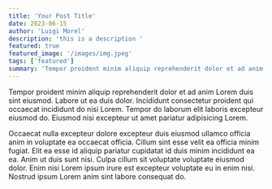 ```yaml
---
title: 'Your Post Title'
date: 2023-06-15
author: 'Luigi Morel'
description: 'this is a description '
featured: true
featured_image: '/images/img.jpeg'
tags: ['featured']
summary: 'Tempor proident minim aliquip reprehenderit dolor et ad anim Lorem duis sint eiusmod. Labore ut ea duis dolor. Incididunt'
---
```


Tempor proident minim aliquip reprehenderit dolor et ad anim Lorem duis sint eiusmod. Labore ut ea duis dolor. Incididunt consectetur proident qui occaecat incididunt do nisi Lorem. Tempor do laborum elit laboris excepteur eiusmod do. Eiusmod nisi excepteur ut amet pariatur adipisicing Lorem.

Occaecat nulla excepteur dolore excepteur duis eiusmod ullamco officia anim in voluptate ea occaecat officia. Cillum sint esse velit ea officia minim fugiat. Elit ea esse id aliquip pariatur cupidatat id duis minim incididunt ea ea. Anim ut duis sunt nisi. Culpa cillum sit voluptate voluptate eiusmod dolor. Enim nisi Lorem ipsum irure est excepteur voluptate eu in enim nisi. Nostrud ipsum Lorem anim sint labore consequat do.
